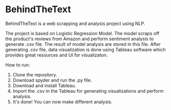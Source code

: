# BehindTheText
BehindTheText is a web scrapping and analysis project using NLP.

The project is based on Logistic Regression Model. The model scraps off the product's reviews from Amazon and perform sentiment analysis to generate .csv file. The result of model analysis are stored in this file.
After generating .csv file, data visualization is done using Tableau software which provides great resources and UI for visualizaton.

How to run:
1. Clone the repository.
2. Download spyder and run the .py file.
3. Download and install Tableau.
4. Import the .csv in the Tableau for generating visualizations and perform analysis.
5. It's done! You can now make different analysis.
